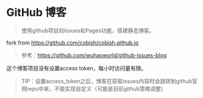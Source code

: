 # GitHub 博客

> 使用github项目的Issues和Pages功能，搭建静态博客。

fork from https://github.com/cobish/cobish.github.io

> 参考：https://github.com/wuhaoworld/github-issues-blog

这个博客项目没有设置access token，每小时访问量有限。

> TIP：设置access_token之后，博客在获取issues内容时会跳转到github官网repo中来，不能实现自定义（可能是目前github策略调整）
